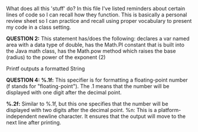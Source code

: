 
What does all this 'stuff' do? In this file I've listed reminders about certain lines of code so I can recall how they function.
This is basically a personal review sheet so I can practice and recall using proper vocabulary to present my code in a class setting.

**QUESTION 2:**
 This statement has/does the following: declares a var named area with a data type of double, has the Math.PI constant
that is built into the Java math class, has the Math.pow method which raises the base (radius) to the power of the exponent
(2)

Printf outputs a formatted String

**QUESTION 4:**
**%.1f:**
This specifier is for formatting a floating-point number (f stands for "floating-point").
The .1 means that the number will be displayed with one digit after the decimal point.

**%.2f:**
Similar to %.1f, but this one specifies that the number will be displayed with two digits after the decimal point.
%n:
This is a platform-independent newline character. It ensures that the output will move to the next line after printing.
